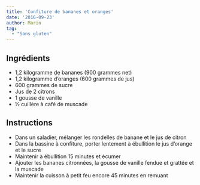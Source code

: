```yaml
---
title: 'Confiture de bananes et oranges'
date: '2016-09-23'
author: Marin
tag: 
  - "Sans gluten"
---
```

## Ingrédients
- 1,2 kilogramme de bananes (900 grammes net)
- 1,2 kilogramme d’oranges (600 grammes de jus)
- 600 grammes de sucre
- Jus de 2 citrons
- 1 gousse de vanille
- ½ cuillère à café de muscade

## Instructions
- Dans un saladier, mélanger les rondelles de banane et le jus de citron
- Dans la bassine à confiture, porter lentement à ébullition le jus d’orange et le sucre
- Maintenir à ébullition 15 minutes et écumer
- Ajouter les bananes citronnées, la gousse de vanille fendue et grattée et la muscade
- Maintenir la cuisson à petit feu encore 45 minutes en remuant

